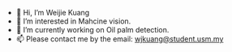- 👋 Hi, I’m Weijie Kuang
- 👀 I’m interested in Mahcine vision.
- 🌱 I’m currently working on Oil palm detection.
- 📫 Please contact me by the email: wjkuang@student.usm.my

<!---
Residualstress/Residualstress is a ✨ special ✨ repository because its `README.md` (this file) appears on your GitHub profile.
You can click the Preview link to take a look at your changes.
--->
